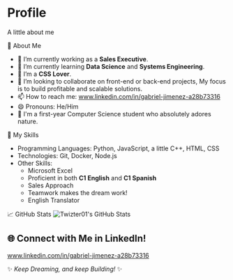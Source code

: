 # Profile
A little about me


🌟 About Me
- 🔭 I’m currently working as a **Sales Executive**.
- 🌱 I’m currently learning **Data Science** and **Systems Engineering**.
- 🎨 I’m a **CSS Lover**.
- 👯 I’m looking to collaborate on front-end or back-end projects, My focus is to build profitable and scalable solutions.
- 📫 How to reach me: www.linkedin.com/in/gabriel-jimenez-a28b73316
- 😄 Pronouns: He/Him
- 🚀 I'm a first-year Computer Science student who absolutely adores nature.

🚀 My Skills
- Programming Languages: Python, JavaScript, a little C++, HTML, CSS
- Technologies: Git, Docker, Node.js
- Other Skills:
  - Microsoft Excel
  - Proficient in both **C1 English** and **C1 Spanish**
  - Sales Approach
  - Teamwork makes the dream work!
  - English Translator

📈 GitHub Stats
![Twizter01's GitHub Stats](https://github-readme-stats.vercel.app/api?username=Twizter01&show_icons=true&theme=radical)

## 🌐 Connect with Me in LinkedIn!

www.linkedin.com/in/gabriel-jimenez-a28b73316

✨ *Keep Dreaming, and keep Building!* ✨
